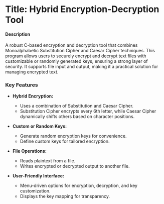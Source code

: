 # Title: Hybrid Encryption-Decryption Tool

#### Description  
A robust C-based encryption and decryption tool that combines Monoalphabetic Substitution Cipher and Caesar Cipher techniques. This program allows users to securely encrypt and decrypt text files with customizable or randomly generated keys, ensuring a strong layer of security. It supports file input and output, making it a practical solution for managing encrypted text.


### Key Features  

- **Hybrid Encryption:**  
  - Uses a combination of Substitution and Caesar Cipher.  
  - Substitution Cipher encrypts every 6th letter, while Caesar Cipher dynamically shifts others based on character positions.

- **Custom or Random Keys:**  
  - Generate random encryption keys for convenience.  
  - Define custom keys for tailored encryption.

- **File Operations:**  
  - Reads plaintext from a file.  
  - Writes encrypted or decrypted output to another file.

- **User-Friendly Interface:**  
  - Menu-driven options for encryption, decryption, and key customization.  
  - Displays the key mapping for transparency.

